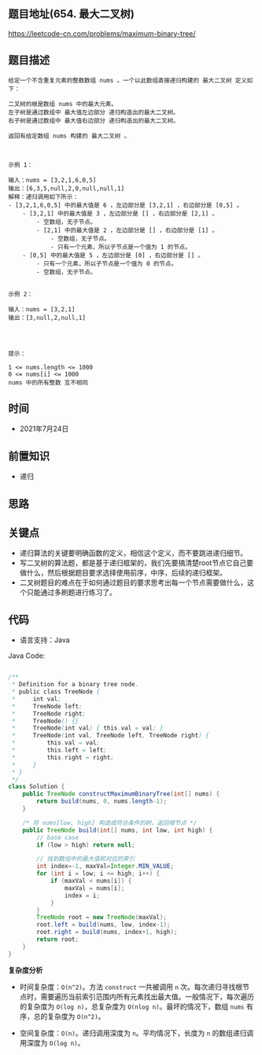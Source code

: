 ## 题目地址(654. 最大二叉树)

https://leetcode-cn.com/problems/maximum-binary-tree/

## 题目描述

```
给定一个不含重复元素的整数数组 nums 。一个以此数组直接递归构建的 最大二叉树 定义如下：

二叉树的根是数组 nums 中的最大元素。
左子树是通过数组中 最大值左边部分 递归构造出的最大二叉树。
右子树是通过数组中 最大值右边部分 递归构造出的最大二叉树。

返回有给定数组 nums 构建的 最大二叉树 。

 

示例 1：

输入：nums = [3,2,1,6,0,5]
输出：[6,3,5,null,2,0,null,null,1]
解释：递归调用如下所示：
- [3,2,1,6,0,5] 中的最大值是 6 ，左边部分是 [3,2,1] ，右边部分是 [0,5] 。
    - [3,2,1] 中的最大值是 3 ，左边部分是 [] ，右边部分是 [2,1] 。
        - 空数组，无子节点。
        - [2,1] 中的最大值是 2 ，左边部分是 [] ，右边部分是 [1] 。
            - 空数组，无子节点。
            - 只有一个元素，所以子节点是一个值为 1 的节点。
    - [0,5] 中的最大值是 5 ，左边部分是 [0] ，右边部分是 [] 。
        - 只有一个元素，所以子节点是一个值为 0 的节点。
        - 空数组，无子节点。


示例 2：

输入：nums = [3,2,1]
输出：[3,null,2,null,1]


 

提示：

1 <= nums.length <= 1000
0 <= nums[i] <= 1000
nums 中的所有整数 互不相同
```

## 时间

- 2021年7月24日

## 前置知识

- 递归

## 思路

## 关键点

-  递归算法的关键要明确函数的定义，相信这个定义，而不要跳进递归细节。
- 写二叉树的算法题，都是基于递归框架的，我们先要搞清楚root节点它自己要做什么，然后根据题目要求选择使用前序，中序，后续的递归框架。
- 二叉树题目的难点在于如何通过题目的要求思考出每一个节点需要做什么，这个只能通过多刷题进行练习了。

## 代码

- 语言支持：Java

Java Code:

```java

/**
 * Definition for a binary tree node.
 * public class TreeNode {
 *     int val;
 *     TreeNode left;
 *     TreeNode right;
 *     TreeNode() {}
 *     TreeNode(int val) { this.val = val; }
 *     TreeNode(int val, TreeNode left, TreeNode right) {
 *         this.val = val;
 *         this.left = left;
 *         this.right = right;
 *     }
 * }
 */
class Solution {
    public TreeNode constructMaximumBinaryTree(int[] nums) {
        return build(nums, 0, nums.length-1);
    }

    /* 将 nums[low, high] 构造成符合条件的树，返回根节点 */
    public TreeNode build(int[] nums, int low, int high) {
        // base case
        if (low > high) return null;

        // 找到数组中的最大值和对应的索引
        int index=-1, maxVal=Integer.MIN_VALUE;
        for (int i = low; i <= high; i++) {
            if (maxVal < nums[i]) {
                maxVal = nums[i];
                index = i;
            }
        }
        TreeNode root = new TreeNode(maxVal);
        root.left = build(nums, low, index-1);
        root.right = build(nums, index+1, high);
        return root;
    }
}

```


**复杂度分析**

- 时间复杂度：`O(n^2)`。方法 `construct` 一共被调用 `n` 次。每次递归寻找根节点时，需要遍历当前索引范围内所有元素找出最大值。一般情况下，每次遍历的复杂度为 `O(log n)`，总复杂度为 `O(nlog n)`。最坏的情况下，数组 `nums` 有序，总的复杂度为 `O(n^2)`。

- 空间复杂度：`O(n)`。递归调用深度为 `n`。平均情况下，长度为 `n` 的数组递归调用深度为 `O(log n)`。



